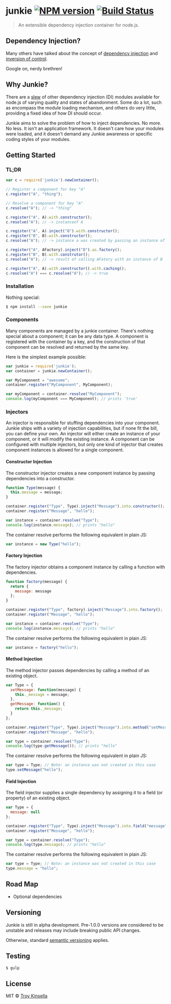 # junkie [![NPM version][npm-image]][npm-url] [![Build Status](https://travis-ci.org/troykinsella/junkie.svg?branch=master)](https://travis-ci.org/troykinsella/junkie)
> An extensible dependency injection container for node.js.

## Dependency Injection?

Many others have talked about the concept of [dependency injection](http://lmgtfy.com/?q=dependency+injection)
and [inversion of control](http://lmgtfy.com/?q=inversion+of+control).

Google on, nerdy brethren!

## Why Junkie?

There are a [slew](https://www.npmjs.com/search?q=dependency+injection) of other dependency injection (DI) modules available for node.js of
varying quality and states of abandonment. Some do a lot, such as encompass the module loading mechanism, and others do very little,
providing a fixed idea of how DI should occur.

Junkie aims to solve the problem of how to inject dependencies. No more. No less. It isn't an application framework.
It doesn't care how your modules were loaded, and it doesn't demand any Junkie awareness or specific coding styles
of your modules.

## Getting Started

### TL;DR

```js
var c = require('junkie').newContainer();

// Register a component for key "A"
c.register("A", "thing");

// Resolve a component for key "A"
c.resolve("A"); // -> "thing"

c.register("A", A).with.constructor();
c.resolve("A"); // -> instanceof A

c.register("A", A).inject("B").with.constructor();
c.register("B", B).with.constructor();
c.resolve("A"); // -> instance a was created by passing an instance of B into A's constructor 

c.register("A", AFactory).inject("B").as.factory();
c.register("B", B).with.construtor();
c.resolve("A"); // -> result of calling AFatory with an instance of B

c.register("A", A).with.constructor().with.caching();
c.resolve("A") === c.resolve("A"); // -> true

```

### Installation

Nothing special:
```sh
$ npm install --save junkie
```

### Components

Many components are managed by a junkie container. There's nothing special about a component; it can be any data type.
A component is registered with the container by a key, and the construction of that component can be resolved
and returned by the same key.

Here is the simplest example possible:
```js
var junkie = require('junkie');
var container = junkie.newContainer();

var MyComponent = "awesome";
container.register("MyComponent", MyComponent);

var myComponent = container.resolve("MyComponent");
console.log(myComponent === MyComponent); // prints 'true'
```

### Injectors

An injector is responsible for stuffing dependencies into your component.
Junkie ships with a variety of injection capabilities, but if none fit the bill, you can define your own.
An injector will either create an instance of your component, or it will modify the existing instance.
A component can be configured with multiple injectors, but only one kind of injector that creates
component instances is allowed for a single component.

#### Constructor Injection

The constructor injector creates a new component instance by passing dependencies into a constructor.

```js
function Type(message) {
  this.message = message;
}

container.register("Type", Type).inject("Message").into.constructor();
container.register("Message", "hello");

var instance = container.resolve("Type");
console.log(instance.message); // prints "hello"
```

The container resolve performs the following equivalent in plain JS:
```js
var instance = new Type("hello");
```

#### Factory Injection

The factory injector obtains a component instance by calling a function with dependencies.

```js
function factory(message) {
  return {
    message: message
  };
}

container.register("Type", factory).inject("Message").into.factory();
container.register("Message", "hello");

var instance = container.resolve("Type");
console.log(instance.message); // prints "hello"
```

The container resolve performs the following equivalent in plain JS:
```js
var instance = factory("hello");
```

#### Method Injection

The method injector passes dependencies by calling a method of an existing object.

```js
var Type = {
  setMessage: function(message) {
    this._message = message;
  },
  getMessage: function() {
    return this._message;
  }
};

container.register("Type", Type).inject("Message").into.method("setMessage");
container.register("Message", "hello");

var type = container.resolve("Type");
console.log(type.getMessage()); // prints "hello"
```

The container resolve performs the following equivalent in plain JS:
```js
var type = Type; // Note: an instance was not created in this case
type.setMessage("hello");
```

#### Field Injection

The field injector supplies a single dependency by assigning it to a field (or property) of an existing object.

```js
var Type = {
  message: null
};

container.register("Type", Type).inject("Message").into.field("message");
container.register("Message", "hello");

var type = container.resolve("Type");
console.log(type.message); // prints "hello"
```

The container resolve performs the following equivalent in plain JS:
```js
var type = Type; // Note: an instance was not created in this case
type.message = "hello";
```

## Road Map

* Optional dependencies

## Versioning

Junkie is still in alpha development. Pre-1.0.0 versions are considered to be unstable and releases
may include breaking public API changes.

Otherwise, standard [semantic versioning](https://github.com/npm/node-semver) applies.

## Testing

```sh
$ gulp
```

## License

MIT © [Troy Kinsella]()

[npm-image]: https://badge.fury.io/js/junkie.svg
[npm-url]: https://npmjs.org/package/junkie
